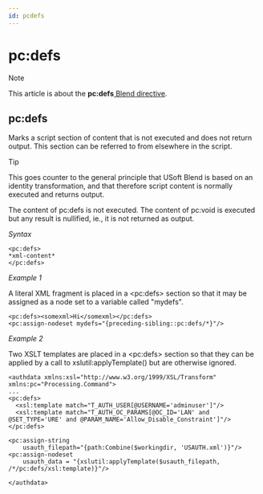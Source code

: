 ```yaml
---
id: pcdefs
---
```


# pc:defs



> [!NOTE]
> This article is about the **pc:defs**[ Blend directive](/docs/Repositories/Blend%20directives).

## **pc:defs**

Marks a script section of content that is not executed and does not return output. This section can be referred to from elsewhere in the script.

> [!TIP]
> This goes counter to the general principle that USoft Blend is based on an identity transformation, and that therefore script content is normally executed and returns output.

The content of pc:defs is not executed. The content of pc:void is executed but any result is nullified, ie., it is not returned as output.

*Syntax*

```
<pc:defs>
*xml-content*
</pc:defs>
```

*Example 1*

A literal XML fragment is placed in a \<pc:defs> section so that it may be assigned as a node set to a variable called "mydefs".

```language-xml
<pc:defs><somexml>Hi</somexml></pc:defs>
<pc:assign-nodeset mydefs="{preceding-sibling::pc:defs/*}"/>
```

*Example 2*

Two XSLT templates are placed in a \<pc:defs> section so that they can be applied by a call to xslutil:applyTemplate() but are otherwise ignored.

```language-xml
<authdata xmlns:xsl="http://www.w3.org/1999/XSL/Transform" xmlns:pc="Processing.Command">
...
<pc:defs>
  <xsl:template match="T_AUTH_USER[@USERNAME='adminuser']"/>
  <xsl:template match="T_AUTH_OC_PARAMS[@OC_ID='LAN' and @SET_TYPE='URE' and @PARAM_NAME='Allow_Disable_Constraint']"/>
</pc:defs>

<pc:assign-string
    usauth_filepath="{path:Combine($workingdir, 'USAUTH.xml')}"/>
<pc:assign-nodeset
    usauth_data = "{xslutil:applyTemplate($usauth_filepath, /*/pc:defs/xsl:template)}"/>

</authdata>
```

 